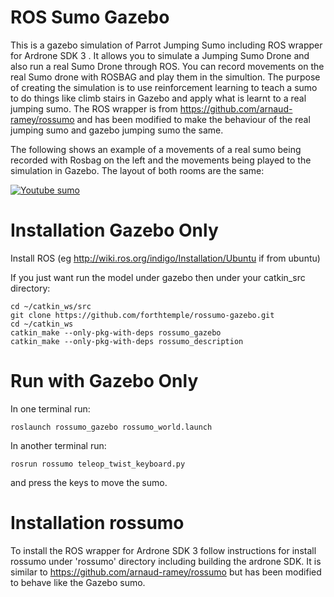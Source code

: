 # ROS Sumo Gazebo
This is a gazebo simulation of Parrot Jumping Sumo including ROS wrapper for Ardrone SDK 3 . It allows you to simulate a Jumping Sumo Drone and also run a real Sumo Drone through ROS. You can record movements on the real Sumo drone with ROSBAG and play them in the simultion. The purpose of creating the simulation is to use reinforcement learning to teach a sumo to do things like climb stairs in Gazebo and apply what is learnt to a real jumping sumo. The ROS wrapper is from https://github.com/arnaud-ramey/rossumo  and has been modified to make the behaviour of the real jumping sumo and gazebo jumping sumo the same.

The following shows an example of a movements of a real sumo being recorded with Rosbag on the left and the movements being played to the simulation in Gazebo. The layout of both rooms are the same:

[![Youtube sumo](http://forthtemple.com/sumo/youtube500.jpg)](https://www.youtube.com/watch?v=5opPQ47Y-WE) 


# Installation Gazebo Only
Install ROS (eg http://wiki.ros.org/indigo/Installation/Ubuntu if from ubuntu)

If you just want run the model under gazebo then under your catkin_src directory:
```
cd ~/catkin_ws/src
git clone https://github.com/forthtemple/rossumo-gazebo.git
cd ~/catkin_ws
catkin_make --only-pkg-with-deps rossumo_gazebo
catkin_make --only-pkg-with-deps rossumo_description
```

# Run with Gazebo Only
In one terminal run:
```
roslaunch rossumo_gazebo rossumo_world.launch
```
In another terminal run:
```
rosrun rossumo teleop_twist_keyboard.py
```
and press the keys to move the sumo.

# Installation rossumo
To install the ROS wrapper for Ardrone SDK 3 follow instructions for install rossumo under 'rossumo' directory including building the ardrone SDK. It is similar to https://github.com/arnaud-ramey/rossumo but has been modified to behave like the Gazebo sumo.





